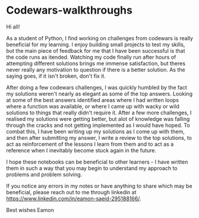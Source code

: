 # Codewars-walkthroughs
Hi all!

As a student of Python, I find working on challenges from codewars is really beneficial for my learning. I enjoy building small projects to test my skills, but the main piece of feedback for me that I have been successful is that the code runs as itended. Watching my code finally run after hours of attempting different solutions brings me immense satisfaction, but theres never really any motivation to question if there is a better solution. As the saying goes, if it isn't broken, don't fix it. 

After doing a few codewars challenges, I was quickly humbled by the fact my solutions weren't nearly as elegant as some of the top answers. Looking at some of the best answers identified areas where I had written loops where a function was available, or where I came up with wacky or wild solutions to things that really didn't require it. After a few more challenges, I realised my solutions were getting better, but alot of knowledge was falling through the cracks and not getting implemented as I would have hoped. To combat this, I have been writing up my solutions as I come up with them, and then after submitting my answer, I write a review to the top solutions, to act as reinforcement of the lessons I learn from them and to act as a reference when I inevitably become stuck again in the future.

I hope these notebooks can be beneficial to other learners - I have written them in such a way that you may begin to understand my approach to problems and problem solving.

If you notice any errors in my notes or have anything to share which may be beneficial, please reach out to me through linkedin at https://www.linkedin.com/in/eamon-saeid-295188166/.

Best wishes
Eamon

